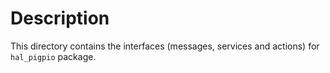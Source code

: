 # Description

This directory contains the interfaces (messages, services and actions) for `hal_pigpio` package.
